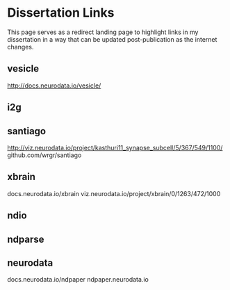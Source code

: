 # Dissertation Links  

This page serves as a redirect landing page to highlight links in my dissertation in a way that can be updated post-publication as the internet changes.

## vesicle
http://docs.neurodata.io/vesicle/

## i2g

## santiago
http://viz.neurodata.io/project/kasthuri11_synapse_subcell/5/367/549/1100/
github.com/wrgr/santiago
## xbrain
docs.neurodata.io/xbrain
viz.neurodata.io/project/xbrain/0/1263/472/1000

## ndio

## ndparse

## neurodata

docs.neurodata.io/ndpaper
ndpaper.neurodata.io
